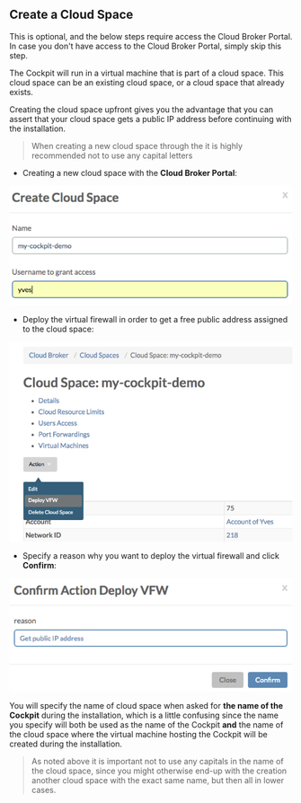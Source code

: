 ## Create a Cloud Space

This is optional, and the below steps require access the Cloud Broker Portal. In case you don't have access to the Cloud Broker Portal, simply skip this step.

The Cockpit will run in a virtual machine that is part of a cloud space. This cloud space can be an existing cloud space, or a cloud space that already exists.

Creating the cloud space upfront gives you the advantage that you can assert that your cloud space gets a public IP address before continuing with the installation.

> When creating a new cloud space through the it is highly recommended not to use any capital letters

- Creating a new cloud space with the **Cloud Broker Portal**:

![](create-cloud-space.png)

- Deploy the virtual firewall in order to get a free public address assigned to the cloud space:

![](deploy-VFW.png)

- Specify a reason why you want to deploy the virtual firewall and click **Confirm**:

![](confirm-deploy-VFW.png)

You will specify the name of cloud space when asked for **the name of the Cockpit** during the installation, which is a little confusing since the name you specify will both be used as the name of the Cockpit **and** the name of the cloud space where the virtual machine hosting the Cockpit will be created during the installation.

> As noted above it is important not to use any capitals in the name of the cloud space, since you might otherwise end-up with the creation another cloud space with the exact same name, but then all in lower cases.